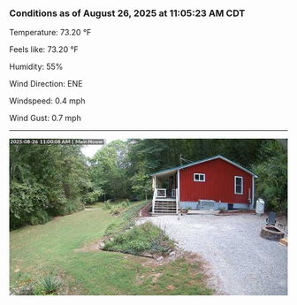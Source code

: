### Conditions as of August 26, 2025 at 11:05:23 AM CDT 

Temperature: 73.20 &deg;F

Feels like: 73.20 &deg;F

Humidity: 55%

Wind Direction: ENE

Windspeed: 0.4 mph

Wind Gust: 0.7 mph

---

<img src="./images/latest.jpeg"/>

